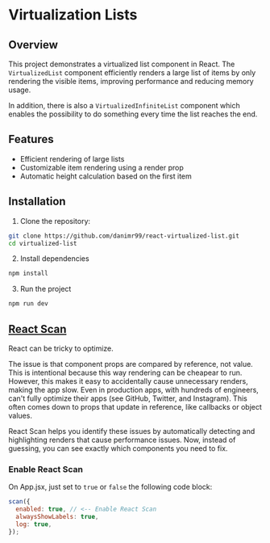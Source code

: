 # Virtualization Lists

## Overview

This project demonstrates a virtualized list component in React. The `VirtualizedList` component efficiently renders a large list of items by only rendering the visible items, improving performance and reducing memory usage.

In addition, there is also a `VirtualizedInfiniteList` component which enables the possibility to do something every time the list reaches the end.

## Features

- Efficient rendering of large lists
- Customizable item rendering using a render prop
- Automatic height calculation based on the first item

## Installation

1. Clone the repository:

```sh
git clone https://github.com/danimr99/react-virtualized-list.git
cd virtualized-list
```

2. Install dependencies

```sh
npm install
```

3. Run the project

```sh
npm run dev
```

## [React Scan](https://react-scan.million.dev/)

React can be tricky to optimize.

The issue is that component props are compared by reference, not value. This is intentional because this way rendering can be cheapear to run. However, this makes it easy to accidentally cause unnecessary renders, making the app slow. Even in production apps, with hundreds of engineers, can't fully optimize their apps (see GitHub, Twitter, and Instagram). This often comes down to props that update in reference, like callbacks or object values.

React Scan helps you identify these issues by automatically detecting and highlighting renders that cause performance issues. Now, instead of guessing, you can see exactly which components you need to fix.

### Enable React Scan

On App.jsx, just set to `true` or `false` the following code block:

```js
scan({
  enabled: true, // <-- Enable React Scan
  alwaysShowLabels: true,
  log: true,
});
```
